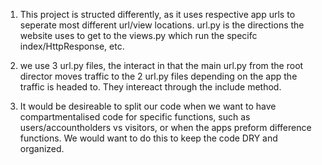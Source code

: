 1. This project is structed differently, as it uses respective app urls to seperate most different url/view locations.
        url.py is the directions the website uses to get to the views.py which run the specifc index/HttpResponse, etc.

2. we use 3 url.py files, the interact in that the main url.py from the root director moves traffic to the 2 url.py files depending
    on the app the traffic is headed to. They intereact through the include method.

3. It would be desireable to split our code when we want to have compartmentalised code for specific functions, such as users/accountholders vs visitors, or when the apps preform difference functions. We would want to do this to keep the code DRY and organized.
